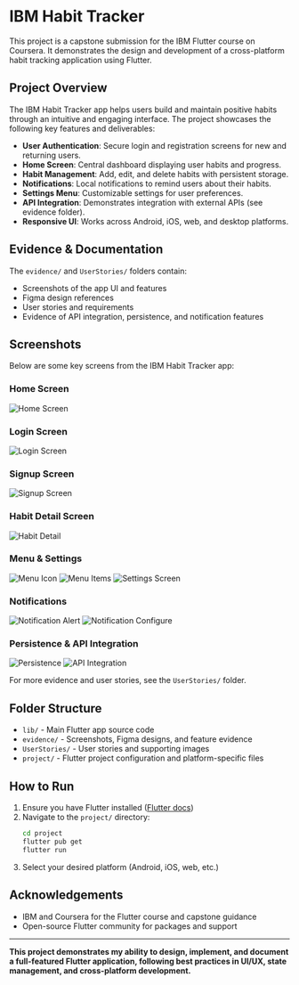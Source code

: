 # IBM Habit Tracker

This project is a capstone submission for the IBM Flutter course on Coursera. It demonstrates the design and development of a cross-platform habit tracking application using Flutter.

## Project Overview

The IBM Habit Tracker app helps users build and maintain positive habits through an intuitive and engaging interface. The project showcases the following key features and deliverables:

- **User Authentication**: Secure login and registration screens for new and returning users.
- **Home Screen**: Central dashboard displaying user habits and progress.
- **Habit Management**: Add, edit, and delete habits with persistent storage.
- **Notifications**: Local notifications to remind users about their habits.
- **Settings Menu**: Customizable settings for user preferences.
- **API Integration**: Demonstrates integration with external APIs (see evidence folder).
- **Responsive UI**: Works across Android, iOS, web, and desktop platforms.

## Evidence & Documentation

The `evidence/` and `UserStories/` folders contain:
- Screenshots of the app UI and features
- Figma design references
- User stories and requirements
- Evidence of API integration, persistence, and notification features

## Screenshots

Below are some key screens from the IBM Habit Tracker app:

### Home Screen
![Home Screen](evidence/home-screen-evidence.png)

### Login Screen
![Login Screen](evidence/login_screen_evidence.png)

### Signup Screen
![Signup Screen](evidence/signup_screen_evidence.png)

### Habit Detail Screen
![Habit Detail](evidence/evidence-detail-screen.png)

### Menu & Settings
![Menu Icon](evidence/evidence-menu-icon.png)
![Menu Items](evidence/evidence-menu-items.png)
![Settings Screen](evidence/evidence-settings-screen.png)

### Notifications
![Notification Alert](evidence/evidence-notification-alert.png)
![Notification Configure](evidence/evidence-notification-configure.png)

### Persistence & API Integration
![Persistence](evidence/evidence-persistence.png)
![API Integration](evidence/evidence-api-ux.png)

For more evidence and user stories, see the `UserStories/` folder.

## Folder Structure

- `lib/` - Main Flutter app source code
- `evidence/` - Screenshots, Figma designs, and feature evidence
- `UserStories/` - User stories and supporting images
- `project/` - Flutter project configuration and platform-specific files

## How to Run

1. Ensure you have Flutter installed ([Flutter docs](https://flutter.dev/docs/get-started/install))
2. Navigate to the `project/` directory:
   ```bash
   cd project
   flutter pub get
   flutter run
   ```
3. Select your desired platform (Android, iOS, web, etc.)

## Acknowledgements

- IBM and Coursera for the Flutter course and capstone guidance
- Open-source Flutter community for packages and support

---

**This project demonstrates my ability to design, implement, and document a full-featured Flutter application, following best practices in UI/UX, state management, and cross-platform development.**
